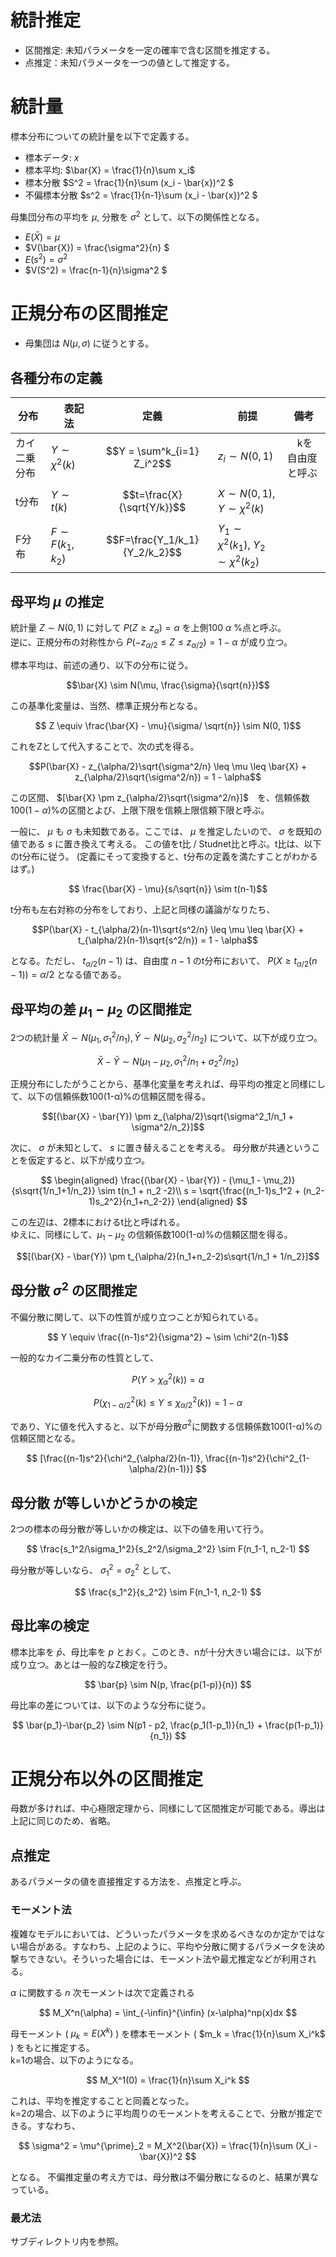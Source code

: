 # 統計推定
- 区間推定: 未知パラメータを一定の確率で含む区間を推定する。
- 点推定：未知パラメータを一つの値として推定する。

# 統計量
標本分布についての統計量を以下で定義する。
- 標本データ: $x$ 
- 標本平均: $\bar{X} = \frac{1}{n}\sum x_i$
- 標本分散 $S^2 = \frac{1}{n}\sum (x_i - \bar{x})^2 $ 
- 不偏標本分散 $s^2 = \frac{1}{n-1}\sum (x_i - \bar{x})^2 $ 

母集団分布の平均を $\mu$, 分散を $\sigma^2$ として、以下の関係性となる。
- $E(\bar{X}) = \mu$
- $V(\bar{X}) = \frac{\sigma^2}{n}  $
- $E(s^2) = \sigma^2$
- $V(S^2) = \frac{n-1}{n}\sigma^2  $


# 正規分布の区間推定
- 母集団は $N(\mu, \sigma)$ に従うとする。

## 各種分布の定義

| 分布 |　表記法  | 定義 | 前提 | 備考 | 
| ---- | ---- | ---- | ---- | ---- |
| カイ二乗分布  | $Y \sim \chi^2(k)$ | $$Y = \sum^k_{i=1} Z_i^2$$ | $z_i \sim N(0, 1)$ |　kを自由度と呼ぶ |
| t分布 | $Y \sim t(k)$ | $$t=\frac{X}{\sqrt{Y/k}}$$ |$X \sim N(0,1)$, $Y\sim \chi^2(k)$||
| F分布 | $F \sim F(k_1, k_2)$ | $$F=\frac{Y_1/k_1}{Y_2/k_2}$$ |$Y_1 \sim \chi^2(k_1)$, $Y_2 \sim \chi^2(k_2)$||


## 母平均 $\mu$ の推定
統計量 $Z \sim N(0,1)$ に対して $P(Z \geq z_\alpha) = \alpha$ を上側100 $\alpha$ %点と呼ぶ。<br>
逆に、正規分布の対称性から $P(-z_{\alpha/2} \leq Z \leq z_{\alpha/2}) = 1-\alpha$ が成り立つ。

標本平均は、前述の通り、以下の分布に従う。

$$\bar{X} \sim N(\mu, \frac{\sigma}{\sqrt{n}})$$

この基準化変量は、当然、標準正規分布となる。

$$ Z \equiv \frac{\bar{X} - \mu}{\sigma/ \sqrt{n}} \sim N(0, 1)$$

これをZとして代入することで、次の式を得る。

$$P(\bar{X} - z_{\alpha/2}\sqrt{\sigma^2/n} \leq \mu \leq \bar{X} + z_{\alpha/2}\sqrt{\sigma^2/n}) = 1 - \alpha$$

この区間、 $[\bar{X} \pm z_{\alpha/2}\sqrt{\sigma^2/n}]$　を、信頼係数 $100(1-\alpha)$%の区間とよび、上限下限を信頼上限信頼下限と呼ぶ。 


一般に、 $\mu$ も $\sigma$ も未知数である。ここでは、 $\mu$ を推定したいので、 $\sigma$ を既知の値である $s$ に置き換えて考える。
この値をt比 / Studnet比と呼ぶ。t比は、以下のt分布に従う。
(定義にそって変換すると、t分布の定義を満たすことがわかるはず。)

$$ \frac{\bar{X} - \mu}{s/\sqrt{n}} \sim t(n-1)$$

t分布も左右対称の分布をしており、上記と同様の議論がなりたち、

$$P(\bar{X} - t_{\alpha/2}(n-1)\sqrt{s^2/n} \leq \mu \leq \bar{X} + t_{\alpha/2}(n-1)\sqrt{s^2/n}) = 1 - \alpha$$

となる。ただし、 $t_{\alpha/2}(n-1)$ は、自由度 $n-1$ のt分布において、 $P(X \geq t_{\alpha/2}(n-1)) = \alpha/2$ となる値である。

## 母平均の差 $\mu_1-\mu_2$ の区間推定 
2つの統計量 $\bar{X} \sim N(\mu_1, \sigma^2_1/n_1), \bar{Y} \sim N(\mu_2, \sigma^2_2/n_2)$ について、以下が成り立つ。

$$ \bar{X} - \bar{Y} \sim N(\mu_1-\mu_2, \sigma^2_1/n_1 + \sigma^2_2/n_2)$$

正規分布にしたがうことから、基準化変量を考えれば、母平均の推定と同様にして、以下の信頼係数100(1-α)%の信頼区間を得る。

$$[(\bar{X} - \bar{Y}) \pm z_{\alpha/2}\sqrt{\sigma^2_1/n_1 + \sigma^2/n_2}]$$

次に、 $\sigma$ が未知として、 $s$ に置き替えることを考える。
母分散が共通ということを仮定すると、以下が成り立つ。　

$$ 
\begin{aligned}
\frac{(\bar{X} - \bar{Y}) - (\mu_1 - \mu_2)}{s\sqrt{1/n_1+1/n_2}} \sim t(n_1 + n_2 -2)\\
s = \sqrt{\frac{(n_1-1)s_1^2 + (n_2-1)s_2^2}{n_1+n_2-2}}
\end{aligned}
$$

この左辺は、2標本におけるt比と呼ばれる。<br>
ゆえに、同様にして、$\mu_1-\mu_2$ の信頼係数100(1-α)%の信頼区間を得る。

$$[(\bar{X} - \bar{Y}) \pm t_{\alpha/2}(n_1+n_2-2)s\sqrt{1/n_1 + 1/n_2}]$$

## 母分散 $\sigma^2$ の区間推定
不偏分散に関して、以下の性質が成り立つことが知られている。

$$ Y \equiv \frac{(n-1)s^2}{\sigma^2} ~ \sim \chi^2(n-1)$$

一般的なカイ二乗分布の性質として、

$$ P(Y > \chi^2_{\alpha}(k)) = \alpha $$

$$ P(\chi^2_{1-\alpha/2}(k) \leq Y \leq \chi^2_{\alpha/2}(k)) = 1 - \alpha$$

であり、Yに値を代入すると、以下が母分散$\sigma^2$に関数する信頼係数100(1-α)%の信頼区間となる。

$$ [\frac{(n-1)s^2}{\chi^2_{\alpha/2}(n-1)}, \frac{(n-1)s^2}{\chi^2_{1-\alpha/2}(n-1)}] $$

## 母分散 が等しいかどうかの検定
2つの標本の母分散が等しいかの検定は、以下の値を用いて行う。

$$
    \frac{s_1^2/\sigma_1^2}{s_2^2/\sigma_2^2} \sim F(n_1-1, n_2-1)
$$

母分散が等しいなら、 $\sigma_1^2 = \sigma_2^2$ として、

$$
    \frac{s_1^2}{s_2^2} \sim F(n_1-1, n_2-1)
$$


## 母比率の検定
標本比率を $\bar{p}$、母比率を $p$ とおく。このとき、nが十分大きい場合には、以下が成り立つ。あとは一般的なZ検定を行う。

$$
\bar{p} \sim N(p, \frac{p(1-p)}{n})
$$

母比率の差については、以下のような分布に従う。

$$
\bar{p_1}-\bar{p_2} \sim N(p1 - p2, \frac{p_1(1-p_1)}{n_1} + \frac{p(1-p_1)}{n_1})
$$


# 正規分布以外の区間推定
母数が多ければ、中心極限定理から、同様にして区間推定が可能である。導出は上記に同じのため、省略。

## 点推定
あるパラメータの値を直接推定する方法を、点推定と呼ぶ。

### モーメント法
複雑なモデルにおいては、どういったパラメータを求めるべきなのか定かではない場合がある。すなわち、上記のように、平均や分散に関するパラメータを決め撃ちできない。そういった場合には、モーメント法や最尤推定などが利用される。

$\alpha$ に関数する $n$ 次モーメントは次で定義される

$$ M_X^n(\alpha) = \int_{-\infin}^{\infin} (x-\alpha)^np(x)dx $$


母モーメント ( $\mu_k = E(X^k)$ ) を標本モーメント ( $m_k = \frac{1}{n}\sum X_i^k$ ) をもとに推定する。<br>
k=1の場合、以下のようになる。

$$ M_X^1(0) = \frac{1}{n}\sum X_i^k $$

これは、平均を推定することと同義となった。<br>
k=2の場合、以下のように平均周りのモーメントを考えることで、分散が推定できる。すなわち、

$$ 
\sigma^2 = \mu^{\prime}_2 = M_X^2(\bar{X}) = \frac{1}{n}\sum (X_i - \bar{X})^2 
$$

となる。
不偏推定量の考え方では、母分散は不偏分散になるのと、結果が異なっている。


### 最尤法
サブディレクトリ内を参照。
